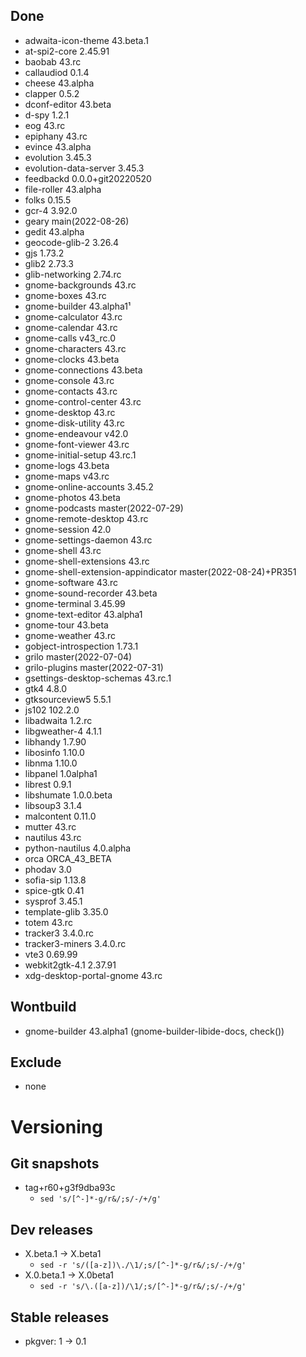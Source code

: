 ## Done
- adwaita-icon-theme 43.beta.1
- at-spi2-core 2.45.91
- baobab 43.rc
- callaudiod 0.1.4
- cheese 43.alpha
- clapper 0.5.2
- dconf-editor 43.beta
- d-spy 1.2.1
- eog 43.rc
- epiphany 43.rc
- evince 43.alpha
- evolution 3.45.3
- evolution-data-server 3.45.3
- feedbackd 0.0.0+git20220520
- file-roller 43.alpha
- folks 0.15.5
- gcr-4 3.92.0
- geary main(2022-08-26)
- gedit 43.alpha
- geocode-glib-2 3.26.4
- gjs 1.73.2
- glib2 2.73.3
- glib-networking 2.74.rc
- gnome-backgrounds 43.rc
- gnome-boxes 43.rc
- gnome-builder 43.alpha1¹
- gnome-calculator 43.rc
- gnome-calendar 43.rc
- gnome-calls v43_rc.0
- gnome-characters 43.rc
- gnome-clocks 43.beta
- gnome-connections 43.beta
- gnome-console 43.rc
- gnome-contacts 43.rc
- gnome-control-center 43.rc
- gnome-desktop 43.rc
- gnome-disk-utility 43.rc
- gnome-endeavour v42.0
- gnome-font-viewer 43.rc
- gnome-initial-setup 43.rc.1
- gnome-logs 43.beta
- gnome-maps v43.rc
- gnome-online-accounts 3.45.2
- gnome-photos 43.beta
- gnome-podcasts master(2022-07-29)
- gnome-remote-desktop 43.rc
- gnome-session 42.0
- gnome-settings-daemon 43.rc
- gnome-shell 43.rc
- gnome-shell-extensions 43.rc
- gnome-shell-extension-appindicator master(2022-08-24)+PR351
- gnome-software 43.rc
- gnome-sound-recorder 43.beta
- gnome-terminal 3.45.99
- gnome-text-editor 43.alpha1
- gnome-tour 43.beta
- gnome-weather 43.rc
- gobject-introspection 1.73.1
- grilo master(2022-07-04)
- grilo-plugins master(2022-07-31)
- gsettings-desktop-schemas 43.rc.1
- gtk4 4.8.0
- gtksourceview5 5.5.1
- js102 102.2.0
- libadwaita 1.2.rc
- libgweather-4 4.1.1
- libhandy 1.7.90
- libosinfo 1.10.0
- libnma 1.10.0
- libpanel 1.0alpha1
- librest 0.9.1
- libshumate 1.0.0.beta
- libsoup3 3.1.4
- malcontent 0.11.0
- mutter 43.rc
- nautilus 43.rc
- python-nautilus 4.0.alpha
- orca ORCA_43_BETA
- phodav 3.0
- sofia-sip 1.13.8
- spice-gtk 0.41
- sysprof 3.45.1
- template-glib 3.35.0
- totem 43.rc
- tracker3 3.4.0.rc
- tracker3-miners 3.4.0.rc
- vte3 0.69.99
- webkit2gtk-4.1 2.37.91
- xdg-desktop-portal-gnome 43.rc

## Wontbuild
- gnome-builder 43.alpha1 (gnome-builder-libide-docs, check())

## Exclude
- none

# Versioning
## Git snapshots
* tag+r60+g3f9dba93c
  * `sed 's/[^-]*-g/r&/;s/-/+/g'`

## Dev releases
* X.beta.1 -> X.beta1
  * `sed -r 's/([a-z])\./\1/;s/[^-]*-g/r&/;s/-/+/g'`
* X.0.beta.1 -> X.0beta1
  * `sed -r 's/\.([a-z])/\1/;s/[^-]*-g/r&/;s/-/+/g'`

## Stable releases
* pkgver: 1 -> 0.1
